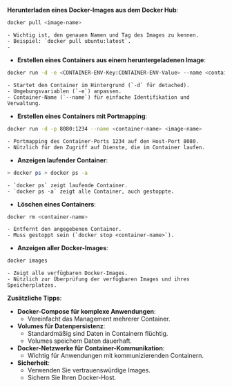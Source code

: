 **Herunterladen eines Docker-Images aus dem Docker Hub**:
```sh
docker pull <image-name>
```
    - Wichtig ist, den genauen Namen und Tag des Images zu kennen.
    - Beispiel: `docker pull ubuntu:latest`.
    - 
- **Erstellen eines Containers aus einem heruntergeladenen Image**:
```sh 
docker run -d -e <CONTAINER-ENV-Key:CONTAINER-ENV-Value> --name <container-name> <image-name>
```
    - Startet den Container im Hintergrund (`-d` für detached).
    - Umgebungsvariablen (`-e`) anpassen.
    - Container-Name (`--name`) für einfache Identifikation und Verwaltung.
    
- **Erstellen eines Containers mit Portmapping**:
```sh
docker run -d -p 8080:1234 --name <container-name> <image-name>
```
    - Portmapping des Container-Ports 1234 auf den Host-Port 8080.
    - Nützlich für den Zugriff auf Dienste, die im Container laufen.
    
- **Anzeigen laufender Container**:
```sh
> docker ps > docker ps -a
```
    - `docker ps` zeigt laufende Container.
    - `docker ps -a` zeigt alle Container, auch gestoppte.
    
- **Löschen eines Containers**:
```sh
docker rm <container-name>
```
    - Entfernt den angegebenen Container.
    - Muss gestoppt sein (`docker stop <container-name>`).
    
- **Anzeigen aller Docker-Images**:
```sh
docker images
```
    - Zeigt alle verfügbaren Docker-Images.
    - Nützlich zur Überprüfung der verfügbaren Images und ihres Speicherplatzes.

**Zusätzliche Tipps**:
- **Docker-Compose für komplexe Anwendungen**:
    - Vereinfacht das Management mehrerer Container.
- **Volumes für Datenpersistenz**:
    - Standardmäßig sind Daten in Containern flüchtig.
    - Volumes speichern Daten dauerhaft.
- **Docker-Netzwerke für Container-Kommunikation**:
    - Wichtig für Anwendungen mit kommunizierenden Containern.
- **Sicherheit**:
    - Verwenden Sie vertrauenswürdige Images.
    - Sichern Sie Ihren Docker-Host.